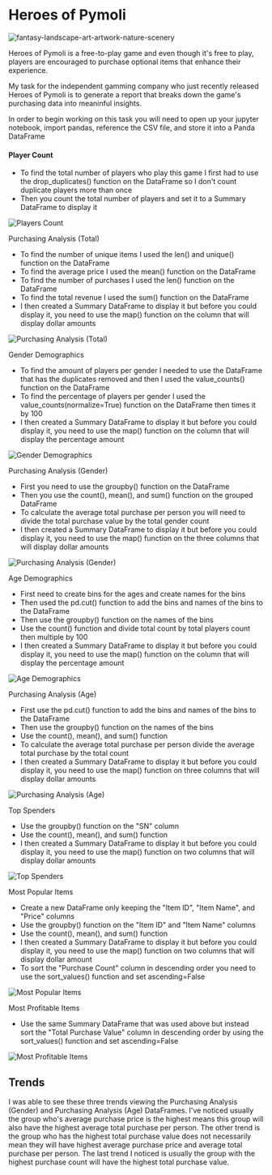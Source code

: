 # Heroes of Pymoli
![fantasy-landscape-art-artwork-nature-scenery](https://user-images.githubusercontent.com/60836219/95040129-a3990c00-0687-11eb-8532-0452e1f650af.jpg)

Heroes of Pymoli is a free-to-play game and even though it's free to play, players are encouraged to purchase optional items that enhance their experience.

My task for the independent gamming company who just recently released Heroes of Pymoli is to generate a report that breaks down the game's purchasing data into meaninful insights.

In order to begin working on this task you will need to open up your jupyter notebook, import pandas, reference the CSV file, and store it into a Panda DataFrame

#### Player Count

* To find the total number of players who play this game I first had to use the drop_duplicates() function on the DataFrame so I don't count duplicate players more than once
* Then you count the total number of players and set it to a Summary DataFrame to display it

![Players Count](https://user-images.githubusercontent.com/60836219/95040137-a8f65680-0687-11eb-8f2d-d640e7992730.PNG)

Purchasing Analysis (Total)

* To find the number of unique items I used the len() and unique() function on the DataFrame
* To find the average price I used the mean() function on the DataFrame
* To find the number of purchases I used the len() function on the DataFrame
* To find the total revenue I used the sum() function on the DataFrame
* I then created a Summary DataFrame to display it but before you could display it, you need to use the map() function on the column that will display dollar amounts

![Purchasing Analysis (Total)](https://user-images.githubusercontent.com/60836219/95040167-be6b8080-0687-11eb-8328-9e4f87784655.PNG)

Gender Demographics
* To find the amount of players per gender I needed to use the DataFrame that has the duplicates removed and then I used the value_counts() function on the DataFrame
* To find the percentage of players per gender I used the value_counts(normalize=True) function on the DataFrame then times it by 100
* I then created a Summary DataFrame to display it but before you could display it, you need to use the map() function on the column that will display the percentage amount

![Gender Demographics](https://user-images.githubusercontent.com/60836219/95040198-cfb48d00-0687-11eb-9f10-f5d89325c1d1.PNG)

Purchasing Analysis (Gender)

* First you need to use the groupby() function on the DataFrame
* Then you use the count(), mean(), and sum() function on the grouped DataFrame
* To calculate the average total purchase per person you will need to divide the total purchase value by the total gender count
* I then created a Summary DataFrame to display it but before you could display it, you need to use the map() function on the three columns that will display dollar amounts

![Purchasing Analysis (Gender)](https://user-images.githubusercontent.com/60836219/95040208-d9d68b80-0687-11eb-804f-57cfd2f56357.PNG)

Age Demographics 

* First need to create bins for the ages and create names for the bins
* Then used the pd.cut() function to add the bins and names of the bins to the DataFrame
* Then use the groupby() function on the names of the bins
* Use the count() function and divide total count by total players count then multiple by 100
* I then created a Summary DataFrame to display it but before you could display it, you need to use the map() function on the column that will display the percentage amount

![Age Demographics](https://user-images.githubusercontent.com/60836219/95040261-fa064a80-0687-11eb-947f-31ba32e5e082.PNG)

Purchasing Analysis (Age)

* First use the pd.cut() function to add the bins and names of the bins to the DataFrame
* Then use the groupby() function on the names of the bins
* Use the count(), mean(), and sum() function
* To calculate the average total purchase per person divide the average total purchase by the total count
* I then created a Summary DataFrame to display it but before you could display it, you need to use the map() function on three columns that will display dollar amounts

![Purchasing Analysis (Age)](https://user-images.githubusercontent.com/60836219/95040265-fd99d180-0687-11eb-86fd-9660d9eb4b5a.PNG)

Top Spenders

* Use the groupby() function on the "SN" column
* Use the count(), mean(), and sum() function
* I then created a Summary DataFrame to display it but before you could display it, you need to use the map() function on two columns that will display dollar amounts

![Top Spenders](https://user-images.githubusercontent.com/60836219/95040273-025e8580-0688-11eb-8fdd-b68ce69ae20e.PNG)

Most Popular Items

* Create a new DataFrame only keeping the "Item ID", "Item Name", and "Price" columns
* Use the groupby() function on the "Item ID" and "Item Name" columns
* Use the count(), mean(), and sum() function
* I then created a Summary DataFrame to display it but before you could display it, you need to use the map() function on two columns that will display dollar amount
* To sort the "Purchase Count" column in descending order you need to use the sort_values() function and set ascending=False

![Most Popular Items](https://user-images.githubusercontent.com/60836219/95040281-05597600-0688-11eb-857f-9dbe361a7bc2.PNG)

Most Profitable Items

* Use the same Summary DataFrame that was used above but instead sort the "Total Purchase Value" column in descending order by using the sort_values() function and set ascending=False

![Most Profitable Items](https://user-images.githubusercontent.com/60836219/95040283-08546680-0688-11eb-96dc-c4d524891503.PNG)

## Trends

I was able to see these three trends viewing the Purchasing Analysis (Gender) and Purchasing Analysis (Age) DataFrames. I've noticed usually the group who's average purchase price is the highest means this group will also have the highest average total purchase per person. The other trend is the group who has the highest total purchase value does not necessarily mean they will have highest average purchase price and average total purchase per person. The last trend I noticed is usually the group with the highest purchase count will have the highest total purchase value.




